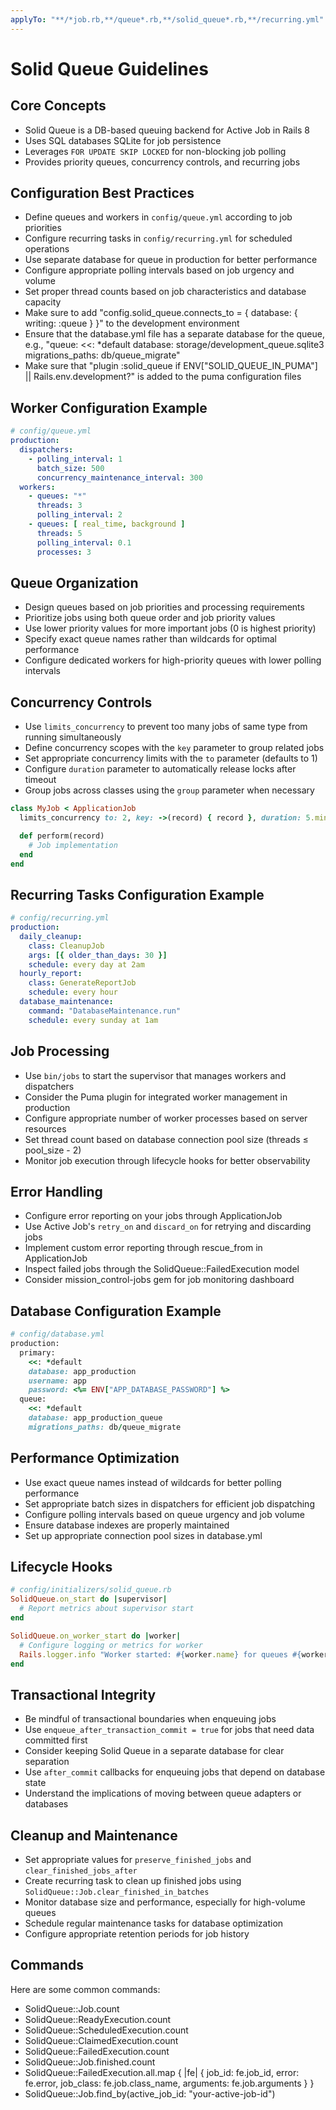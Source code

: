 ```yaml
---
applyTo: "**/*job.rb,**/queue*.rb,**/solid_queue*.rb,**/recurring.yml"
---
```

# Solid Queue Guidelines

## Core Concepts
- Solid Queue is a DB-based queuing backend for Active Job in Rails 8
- Uses SQL databases SQLite for job persistence
- Leverages `FOR UPDATE SKIP LOCKED` for non-blocking job polling
- Provides priority queues, concurrency controls, and recurring jobs

## Configuration Best Practices
- Define queues and workers in `config/queue.yml` according to job priorities
- Configure recurring tasks in `config/recurring.yml` for scheduled operations
- Use separate database for queue in production for better performance
- Configure appropriate polling intervals based on job urgency and volume
- Set proper thread counts based on job characteristics and database capacity
- Make sure to add "config.solid_queue.connects_to = { database: { writing: :queue } }" to the development environment
- Ensure that the database.yml file has a separate database for the queue, e.g., "queue: <<: *default database: storage/development_queue.sqlite3 migrations_paths: db/queue_migrate"
- Make sure that "plugin :solid_queue if ENV["SOLID_QUEUE_IN_PUMA"] || Rails.env.development?" is added to the puma configuration files

## Worker Configuration Example
```yaml
# config/queue.yml
production:
  dispatchers:
    - polling_interval: 1
      batch_size: 500
      concurrency_maintenance_interval: 300
  workers:
    - queues: "*"
      threads: 3
      polling_interval: 2
    - queues: [ real_time, background ]
      threads: 5
      polling_interval: 0.1
      processes: 3
```

## Queue Organization
- Design queues based on job priorities and processing requirements
- Prioritize jobs using both queue order and job priority values
- Use lower priority values for more important jobs (0 is highest priority)
- Specify exact queue names rather than wildcards for optimal performance
- Configure dedicated workers for high-priority queues with lower polling intervals

## Concurrency Controls
- Use `limits_concurrency` to prevent too many jobs of same type from running simultaneously
- Define concurrency scopes with the `key` parameter to group related jobs
- Set appropriate concurrency limits with the `to` parameter (defaults to 1)
- Configure `duration` parameter to automatically release locks after timeout
- Group jobs across classes using the `group` parameter when necessary

```ruby
class MyJob < ApplicationJob
  limits_concurrency to: 2, key: ->(record) { record }, duration: 5.minutes

  def perform(record)
    # Job implementation
  end
end
```

## Recurring Tasks Configuration Example
```yaml
# config/recurring.yml
production:
  daily_cleanup:
    class: CleanupJob
    args: [{ older_than_days: 30 }]
    schedule: every day at 2am
  hourly_report:
    class: GenerateReportJob
    schedule: every hour
  database_maintenance:
    command: "DatabaseMaintenance.run"
    schedule: every sunday at 1am
```

## Job Processing
- Use `bin/jobs` to start the supervisor that manages workers and dispatchers
- Consider the Puma plugin for integrated worker management in production
- Configure appropriate number of worker processes based on server resources
- Set thread count based on database connection pool size (threads ≤ pool_size - 2)
- Monitor job execution through lifecycle hooks for better observability

## Error Handling
- Configure error reporting on your jobs through ApplicationJob
- Use Active Job's `retry_on` and `discard_on` for retrying and discarding jobs
- Implement custom error reporting through rescue_from in ApplicationJob
- Inspect failed jobs through the SolidQueue::FailedExecution model
- Consider mission_control-jobs gem for job monitoring dashboard

## Database Configuration Example
```ruby
# config/database.yml
production:
  primary:
    <<: *default
    database: app_production
    username: app
    password: <%= ENV["APP_DATABASE_PASSWORD"] %>
  queue:
    <<: *default
    database: app_production_queue
    migrations_paths: db/queue_migrate
```

## Performance Optimization
- Use exact queue names instead of wildcards for better polling performance
- Set appropriate batch sizes in dispatchers for efficient job dispatching
- Configure polling intervals based on queue urgency and job volume
- Ensure database indexes are properly maintained
- Set up appropriate connection pool sizes in database.yml

## Lifecycle Hooks
```ruby
# config/initializers/solid_queue.rb
SolidQueue.on_start do |supervisor|
  # Report metrics about supervisor start
end

SolidQueue.on_worker_start do |worker|
  # Configure logging or metrics for worker
  Rails.logger.info "Worker started: #{worker.name} for queues #{worker.queues.join(', ')}"
end
```

## Transactional Integrity
- Be mindful of transactional boundaries when enqueuing jobs
- Use `enqueue_after_transaction_commit = true` for jobs that need data committed first
- Consider keeping Solid Queue in a separate database for clear separation
- Use `after_commit` callbacks for enqueuing jobs that depend on database state
- Understand the implications of moving between queue adapters or databases

## Cleanup and Maintenance
- Set appropriate values for `preserve_finished_jobs` and `clear_finished_jobs_after`
- Create recurring task to clean up finished jobs using `SolidQueue::Job.clear_finished_in_batches`
- Monitor database size and performance, especially for high-volume queues
- Schedule regular maintenance tasks for database optimization
- Configure appropriate retention periods for job history

## Commands

Here are some common commands:
- SolidQueue::Job.count
- SolidQueue::ReadyExecution.count
- SolidQueue::ScheduledExecution.count
- SolidQueue::ClaimedExecution.count
- SolidQueue::FailedExecution.count
- SolidQueue::Job.finished.count
- SolidQueue::FailedExecution.all.map { |fe| { job_id: fe.job_id, error: fe.error, job_class: fe.job.class_name, arguments: fe.job.arguments } }
- SolidQueue::Job.find_by(active_job_id: "your-active-job-id")

